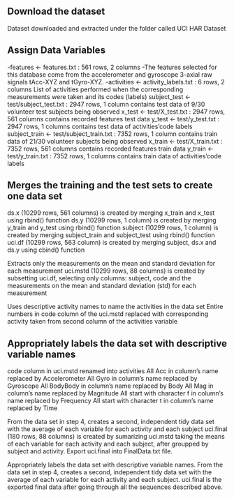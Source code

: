 
## Download the dataset
Dataset downloaded and extracted under the folder called UCI HAR Dataset


## Assign Data Variables
-features <- features.txt : 561 rows, 2 columns
-The features selected for this database come from the accelerometer and gyroscope 3-axial raw signals tAcc-XYZ and tGyro-XYZ.
-activities <- activity_labels.txt : 6 rows, 2 columns
List of activities performed when the corresponding measurements were taken and its codes (labels)
subject_test <- test/subject_test.txt : 2947 rows, 1 column
contains test data of 9/30 volunteer test subjects being observed
x_test <- test/X_test.txt : 2947 rows, 561 columns
contains recorded features test data
y_test <- test/y_test.txt : 2947 rows, 1 columns
contains test data of activities’code labels
subject_train <- test/subject_train.txt : 7352 rows, 1 column
contains train data of 21/30 volunteer subjects being observed
x_train <- test/X_train.txt : 7352 rows, 561 columns
contains recorded features train data
y_train <- test/y_train.txt : 7352 rows, 1 columns
contains train data of activities’code labels


## Merges the training and the test sets to create one data set
ds.x (10299 rows, 561 columns) is created by merging x_train and x_test using rbind() function
ds.y (10299 rows, 1 column) is created by merging y_train and y_test using rbind() function
subject (10299 rows, 1 column) is created by merging subject_train and subject_test using rbind() function
uci.df (10299 rows, 563 column) is created by merging subject, ds.x and ds.y using cbind() function

Extracts only the measurements on the mean and standard deviation for each measurement
uci.mstd (10299 rows, 88 columns) is created by subsetting uci.df, selecting only columns: subject, code and the measurements on the mean and standard deviation (std) for each measurement

Uses descriptive activity names to name the activities in the data set
Entire numbers in code column of the uci.mstd replaced with corresponding activity taken from second column of the activities variable

## Appropriately labels the data set with descriptive variable names
code column in uci.mstd renamed into activities
All Acc in column’s name replaced by Accelerometer
All Gyro in column’s name replaced by Gyroscope
All BodyBody in column’s name replaced by Body
All Mag in column’s name replaced by Magnitude
All start with character f in column’s name replaced by Frequency
All start with character t in column’s name replaced by Time

From the data set in step 4, creates a second, independent tidy data set with the average of each variable for each activity and each subject
uci.final (180 rows, 88 columns) is created by sumarizing uci.mstd taking the means of each variable for each activity and each subject, after groupped by subject and activity.
Export uci.final into FinalData.txt file.


Appropriately labels the data set with descriptive variable names.
From the data set in step 4, creates a second, independent tidy data set with the average of each variable for each activity and each subject.
uci.final is the exported final data after going through all the sequences described above.

